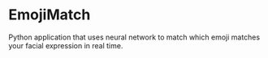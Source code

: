 # EmojiMatch
Python application that uses neural network to match which emoji matches your facial expression in real time. 
